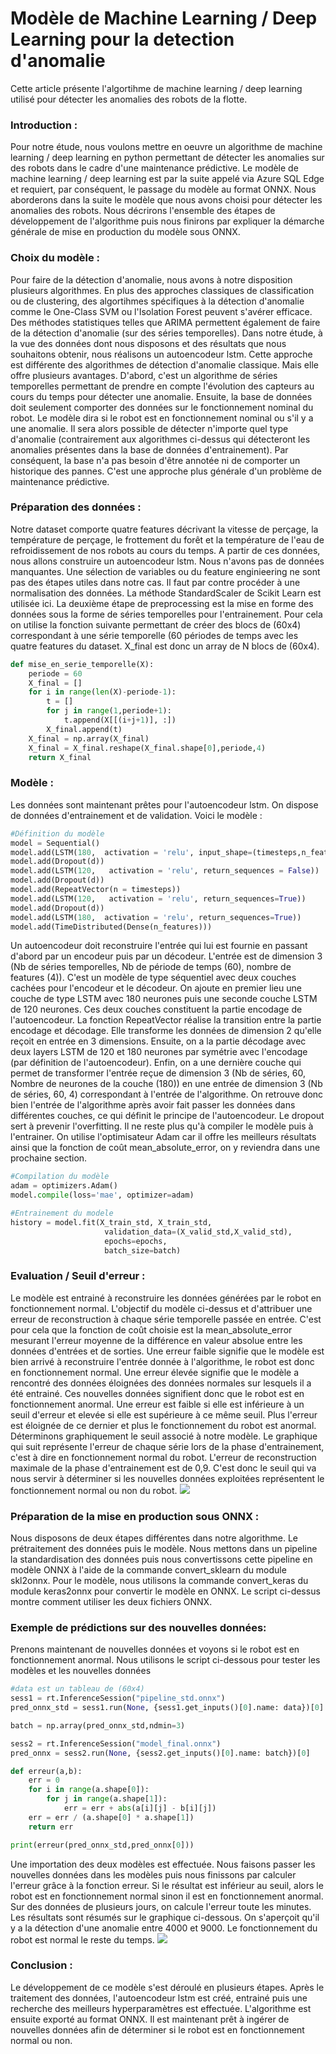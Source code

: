 # Modèle de Machine Learning / Deep Learning pour la detection d'anomalie 

Cette article présente l'algortihme de machine learning / deep learning utilisé pour détecter les anomalies des robots de la flotte.

### Introduction : 
Pour notre étude, nous voulons mettre en oeuvre un algorithme de machine learning / deep learning en python permettant de détecter les anomalies sur des robots dans le cadre d'une maintenance prédictive. Le modèle de machine learning / deep learning est par la suite appelé via Azure SQL Edge et requiert, par conséquent, le passage du modèle au format ONNX. Nous aborderons dans la suite le modèle que nous avons choisi pour détecter les anomalies des robots. Nous décrirons l'ensemble des étapes de développement de l'algorithme puis nous finirons par expliquer la démarche générale de mise en production du modèle sous ONNX.

### Choix du modèle :
Pour faire de la détection d'anomalie, nous avons à notre disposition plusieurs algorithmes. En plus des approches classiques de classification ou de clustering, des algortihmes spécifiques à la détection d'anomalie comme le One-Class SVM ou l'Isolation Forest peuvent s'avérer efficace. Des méthodes statistiques telles que ARIMA permettent également de faire de la détection d'anomalie (sur des séries temporelles). Dans notre étude, à la vue des données dont nous disposons et des résultats que nous souhaitons obtenir, nous réalisons un autoencodeur lstm. Cette approche est différente des algorithmes de détection d'anomalie classique. Mais elle offre plusieurs avantages. D'abord, c'est un algorithme de séries temporelles permettant de prendre en compte l'évolution des capteurs au cours du temps pour détecter une anomalie. Ensuite, la base de données doit seulement comporter des données sur le fonctionnement nominal du robot. Le modèle dira si le robot est en fonctionnement nominal ou s'il y a une anomalie. Il sera alors possible de détecter n'importe quel type d'anomalie (contrairement aux algorithmes ci-dessus qui détecteront les anomalies présentes dans la base de données d'entrainement). Par conséquent, la base n'a pas besoin d'être annotée ni de comporter un historique des pannes. C'est une approche plus générale d'un problème de maintenance prédictive.  

### Préparation des données :
Notre dataset comporte quatre features décrivant la vitesse de perçage, la température de perçage, le frottement du forêt et la température de l'eau de refroidissement de nos robots au cours du temps. A partir de ces données, nous allons construire un autoencodeur lstm. Nous n'avons pas de données manquantes. Une sélection de variables ou du feature enginieering ne sont pas des étapes utiles dans notre cas. Il faut par contre procéder à une normalisation des données. La méthode StandardScaler de Scikit Learn est utilisée ici. La deuxième étape de preprocessing est la mise en forme des données sous la forme de séries temporelles pour l'entrainement. Pour cela on utilise la fonction suivante permettant de créer des blocs de (60x4) correspondant à une série temporelle (60 périodes de temps avec les quatre features du dataset. X_final est donc un array de N blocs de (60x4).

```python
def mise_en_serie_temporelle(X):
    periode = 60
    X_final = []
    for i in range(len(X)-periode-1):
        t = []
        for j in range(1,periode+1):
            t.append(X[[(i+j+1)], :])
        X_final.append(t)
    X_final = np.array(X_final)
    X_final = X_final.reshape(X_final.shape[0],periode,4)
    return X_final
```

### Modèle :
Les données sont maintenant prêtes pour l'autoencodeur lstm. On dispose de données d'entrainement et de validation. Voici le modèle :

```python
#Définition du modèle
model = Sequential()
model.add(LSTM(180,  activation = 'relu', input_shape=(timesteps,n_features), return_sequences = True))
model.add(Dropout(d))
model.add(LSTM(120,   activation = 'relu', return_sequences = False))
model.add(Dropout(d))
model.add(RepeatVector(n = timesteps))
model.add(LSTM(120,   activation = 'relu', return_sequences=True))
model.add(Dropout(d))
model.add(LSTM(180,  activation = 'relu', return_sequences=True))
model.add(TimeDistributed(Dense(n_features)))
```
Un autoencodeur doit reconstruire l'entrée qui lui est fournie en passant d'abord par un encodeur puis par un décodeur. L'entrée est de dimension 3 (Nb de séries temporelles, Nb de période de temps (60), nombre de features (4)). C'est un modèle de type séquentiel avec deux couches cachées pour l'encodeur et le décodeur. On ajoute en premier lieu une couche de type LSTM avec 180 neurones puis une seconde couche LSTM de 120 neurones. Ces deux couches constituent la partie encodage de l'autoencodeur. La fonction RepeatVector réalise la transition entre la partie encodage et décodage. Elle transforme les données de dimension 2 qu'elle reçoit en entrée en 3 dimensions. Ensuite, on a la partie décodage avec deux layers LSTM de 120 et 180 neurones par symétrie avec l'encodage (par définition de l'autoencodeur). Enfin, on a une dernière couche qui permet de transformer l'entrée reçue de dimension 3 (Nb de séries, 60, Nombre de neurones de la couche (180)) en une entrée de dimension 3 (Nb de séries, 60, 4) correspondant à l'entrée de l'algorithme. On retrouve donc bien l'entrée de l'algorithme après avoir fait passer les données dans différentes couches, ce qui définit le principe de l'autoencodeur. Le dropout sert à prevenir l'overfitting.
Il ne reste plus qu'à compiler le modèle puis à l'entrainer. On utilise l'optimisateur Adam car il offre les meilleurs résultats ainsi que la fonction de coût mean_absolute_error, on y reviendra dans une prochaine section.

```python
#Compilation du modèle
adam = optimizers.Adam()
model.compile(loss='mae', optimizer=adam)

#Entrainement du modele
history = model.fit(X_train_std, X_train_std, 
                     validation_data=(X_valid_std,X_valid_std),
                     epochs=epochs, 
                     batch_size=batch)
```

### Evaluation / Seuil d'erreur :
Le modèle est entrainé à reconstruire les données générées par le robot en fonctionnement normal. L'objectif du modèle ci-dessus et d'attribuer une erreur de reconstruction à chaque série temporelle passée en entrée. C'est pour cela que la fonction de coût choisie est la mean_absolute_error mesurant l'erreur moyenne de la différence en valeur absolue entre les données d'entrées et de sorties. Une erreur faible signifie que le modèle est bien arrivé à reconstruire l'entrée donnée à l'algorithme, le robot est donc en fonctionnement normal. Une erreur élevée signifie que le modèle a rencontré des données éloignées des données normales sur lesquels il a été entrainé. Ces nouvelles données signifient donc que le robot est en fonctionnement anormal. Une erreur est faible si elle est inférieure à un seuil d'erreur et elevée si elle est supérieure à ce même seuil. Plus l'erreur est éloignée de ce dernier et plus le fonctionnement du robot est anormal. Déterminons graphiquement le seuil associé à notre modèle. Le graphique qui suit représente l'erreur de chaque série lors de la phase d'entrainement, c'est à dire en fonctionnement normal du robot. L'erreur de reconstruction maximale de la phase d'entrainement est de 0,9. C'est donc le seuil qui va nous servir à déterminer si les nouvelles données exploitées représentent le fonctionnement normal ou non du robot.
![](/Pictures/iRobotArchitecture.png?raw=true)

### Préparation de la mise en production sous ONNX :
Nous disposons de deux étapes différentes dans notre algorithme. Le prétraitement des données puis le modèle. Nous mettons dans un pipeline la standardisation des données puis nous convertissons cette pipeline en modèle ONNX à l'aide de la commande convert_sklearn du module skl2onnx. Pour le modèle, nous utilisons la commande convert_keras du module keras2onnx pour convertir le modèle en ONNX. Le script ci-dessus montre comment utiliser les deux fichiers ONNX. 

### Exemple de prédictions sur des nouvelles données:
Prenons maintenant de nouvelles données et voyons si le robot est en fonctionnement anormal.
Nous utilisons le script ci-dessous pour tester les modèles et les nouvelles données

```python
#data est un tableau de (60x4)
sess1 = rt.InferenceSession("pipeline_std.onnx")
pred_onnx_std = sess1.run(None, {sess1.get_inputs()[0].name: data})[0]

batch = np.array(pred_onnx_std,ndmin=3)

sess2 = rt.InferenceSession("model_final.onnx")
pred_onnx = sess2.run(None, {sess2.get_inputs()[0].name: batch})[0]

def erreur(a,b):
    err = 0
    for i in range(a.shape[0]):
        for j in range(a.shape[1]):
            err = err + abs(a[i][j] - b[i][j])
    err = err / (a.shape[0] * a.shape[1])        
    return err

print(erreur(pred_onnx_std,pred_onnx[0]))
```
Une importation des deux modèles est effectuée. Nous faisons passer les nouvelles données dans les modèles puis nous finissons par calculer l'erreur grâce à la fonction erreur. Si le résultat est inférieur au seuil, alors le robot est en fonctionnement normal sinon il est en fonctionnement anormal. Sur des données de plusieurs jours, on calcule l'erreur toute les minutes. Les résultats sont résumés sur le graphique ci-dessous. On s'aperçoit qu'il y a la détection d'une anomalie entre 4000 et 9000. Le fonctionnement du robot est normal le reste du temps. 
![](/Pictures/iRobotArchitecture.png?raw=true)

### Conclusion :
Le développement de ce modèle s'est déroulé en plusieurs étapes. Après le traitement des données, l'autoencodeur lstm est créé, entrainé puis une recherche des meilleurs hyperparamètres est effectuée. L'algorithme est ensuite exporté au format ONNX. Il est maintenant prêt à ingérer de nouvelles données afin de déterminer si le robot est en fonctionnement normal ou non.
